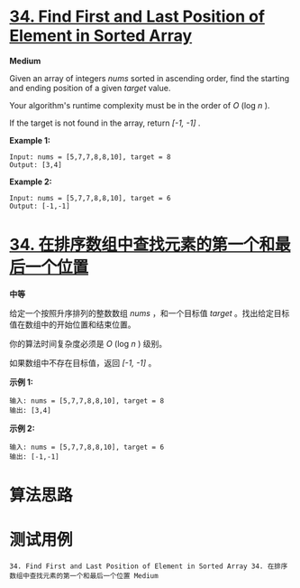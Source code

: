 # [34. Find First and Last Position of Element in Sorted Array][enTitle]

**Medium**

Given an array of integers  *nums*  sorted in ascending order, find the starting and ending position of a given  *target*  value.

Your algorithm's runtime complexity must be in the order of  *O* (log  *n* ).

If the target is not found in the array, return  *[-1, -1]* .

**Example 1:** 

```
Input: nums = [5,7,7,8,8,10], target = 8
Output: [3,4]
```

**Example 2:** 

```
Input: nums = [5,7,7,8,8,10], target = 6
Output: [-1,-1]
```
# [34. 在排序数组中查找元素的第一个和最后一个位置][cnTitle]

**中等**

给定一个按照升序排列的整数数组  *nums* ，和一个目标值  *target* 。找出给定目标值在数组中的开始位置和结束位置。

你的算法时间复杂度必须是  *O* (log  *n* ) 级别。

如果数组中不存在目标值，返回  *[-1, -1]* 。

**示例 1:** 

```
输入: nums = [5,7,7,8,8,10], target = 8
输出: [3,4]
```

**示例 2:** 

```
输入: nums = [5,7,7,8,8,10], target = 6
输出: [-1,-1]
```


# 算法思路

# 测试用例
```
34. Find First and Last Position of Element in Sorted Array 34. 在排序数组中查找元素的第一个和最后一个位置 Medium
```

[enTitle]: https://leetcode.com/problems/find-first-and-last-position-of-element-in-sorted-array/
[cnTitle]: https://leetcode-cn.com/problems/find-first-and-last-position-of-element-in-sorted-array/
